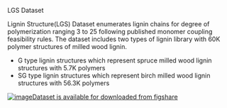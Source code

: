 LGS Dataset

Lignin Structure(LGS) Dataset enumerates lignin chains for degree of polymerization ranging 3 to 25 following published monomer coupling feasibility rules. The dataset includes two types of lignin library with 60K polymer structures of milled wood lignin.

- G type lignin structures which represent spruce milled wood lignin structures with 5.7K polymers
- SG type lignin structures which represent birch milled wood lignin structures with 56.3K polymers

[![image](https://user-images.githubusercontent.com/18223595/129457605-f9f67df5-0d2c-4250-9800-2aaf96c7195f.png)Dataset is available for downloaded from figshare](https://figshare.com/s/f04dbe377992bc8459d9)
